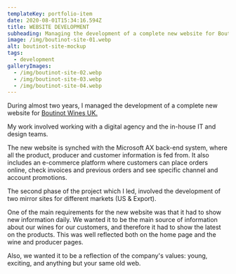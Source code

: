 ```yaml
---
templateKey: portfolio-item
date: 2020-08-01T15:34:16.594Z
title: WEBSITE DEVELOPMENT
subheading: Managing the development of a complete new website for Boutinot Wines UK
image: /img/boutinot-site-01.webp
alt: boutinot-site-mockup
tags:
  - development
galleryImages:
  - /img/boutinot-site-02.webp
  - /img/boutinot-site-03.webp
  - /img/boutinot-site-04.webp
---
```

During almost two years, I managed the development of a complete new website for [Boutinot Wines UK.](http://www.boutinot.com)

My work involved working with a digital agency and the in-house IT and design teams.

The new website is synched with the Microsoft AX back-end system, where all the product, producer and customer information is fed from. It also includes an e-commerce platform where customers can place orders online, check invoices and previous orders and see specific channel and account promotions.

The second phase of the project which I led, involved the development of two mirror sites for different markets (US & Export).

One of the main requirements for the new website was that it had to show new information daily. We wanted it to be the main source of information about our wines for our customers, and therefore it had to show the latest on the products. This was well reflected both on the home page and the wine and producer pages.

Also, we wanted it to be a reflection of the company's values: young, exciting, and anything but your same old web.
